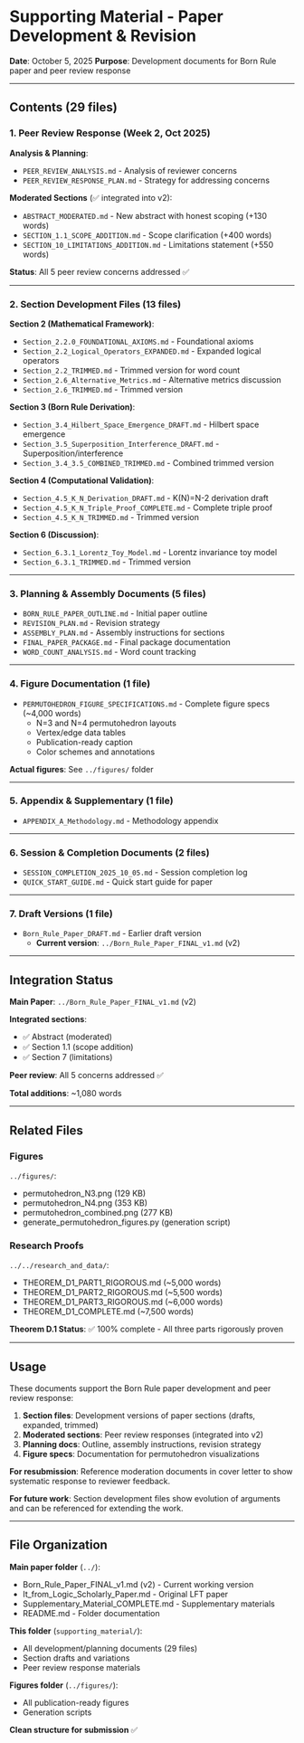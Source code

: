# Supporting Material - Paper Development & Revision

**Date**: October 5, 2025
**Purpose**: Development documents for Born Rule paper and peer review response

---

## Contents (29 files)

### 1. Peer Review Response (Week 2, Oct 2025)

**Analysis & Planning**:
- `PEER_REVIEW_ANALYSIS.md` - Analysis of reviewer concerns
- `PEER_REVIEW_RESPONSE_PLAN.md` - Strategy for addressing concerns

**Moderated Sections** (✅ integrated into v2):
- `ABSTRACT_MODERATED.md` - New abstract with honest scoping (+130 words)
- `SECTION_1.1_SCOPE_ADDITION.md` - Scope clarification (+400 words)
- `SECTION_10_LIMITATIONS_ADDITION.md` - Limitations statement (+550 words)

**Status**: All 5 peer review concerns addressed ✅

---

### 2. Section Development Files (13 files)

**Section 2 (Mathematical Framework)**:
- `Section_2.2.0_FOUNDATIONAL_AXIOMS.md` - Foundational axioms
- `Section_2.2_Logical_Operators_EXPANDED.md` - Expanded logical operators
- `Section_2.2_TRIMMED.md` - Trimmed version for word count
- `Section_2.6_Alternative_Metrics.md` - Alternative metrics discussion
- `Section_2.6_TRIMMED.md` - Trimmed version

**Section 3 (Born Rule Derivation)**:
- `Section_3.4_Hilbert_Space_Emergence_DRAFT.md` - Hilbert space emergence
- `Section_3.5_Superposition_Interference_DRAFT.md` - Superposition/interference
- `Section_3.4_3.5_COMBINED_TRIMMED.md` - Combined trimmed version

**Section 4 (Computational Validation)**:
- `Section_4.5_K_N_Derivation_DRAFT.md` - K(N)=N-2 derivation draft
- `Section_4.5_K_N_Triple_Proof_COMPLETE.md` - Complete triple proof
- `Section_4.5_K_N_TRIMMED.md` - Trimmed version

**Section 6 (Discussion)**:
- `Section_6.3.1_Lorentz_Toy_Model.md` - Lorentz invariance toy model
- `Section_6.3.1_TRIMMED.md` - Trimmed version

---

### 3. Planning & Assembly Documents (5 files)

- `BORN_RULE_PAPER_OUTLINE.md` - Initial paper outline
- `REVISION_PLAN.md` - Revision strategy
- `ASSEMBLY_PLAN.md` - Assembly instructions for sections
- `FINAL_PAPER_PACKAGE.md` - Final package documentation
- `WORD_COUNT_ANALYSIS.md` - Word count tracking

---

### 4. Figure Documentation (1 file)

- `PERMUTOHEDRON_FIGURE_SPECIFICATIONS.md` - Complete figure specs (~4,000 words)
  - N=3 and N=4 permutohedron layouts
  - Vertex/edge data tables
  - Publication-ready caption
  - Color schemes and annotations

**Actual figures**: See `../figures/` folder

---

### 5. Appendix & Supplementary (1 file)

- `APPENDIX_A_Methodology.md` - Methodology appendix

---

### 6. Session & Completion Documents (2 files)

- `SESSION_COMPLETION_2025_10_05.md` - Session completion log
- `QUICK_START_GUIDE.md` - Quick start guide for paper

---

### 7. Draft Versions (1 file)

- `Born_Rule_Paper_DRAFT.md` - Earlier draft version
  - **Current version**: `../Born_Rule_Paper_FINAL_v1.md` (v2)

---

## Integration Status

**Main Paper**: `../Born_Rule_Paper_FINAL_v1.md` (v2)

**Integrated sections**:
- ✅ Abstract (moderated)
- ✅ Section 1.1 (scope addition)
- ✅ Section 7 (limitations)

**Peer review**: All 5 concerns addressed ✅

**Total additions**: ~1,080 words

---

## Related Files

### Figures
`../figures/`:
- permutohedron_N3.png (129 KB)
- permutohedron_N4.png (353 KB)
- permutohedron_combined.png (277 KB)
- generate_permutohedron_figures.py (generation script)

### Research Proofs
`../../research_and_data/`:
- THEOREM_D1_PART1_RIGOROUS.md (~5,000 words)
- THEOREM_D1_PART2_RIGOROUS.md (~5,500 words)
- THEOREM_D1_PART3_RIGOROUS.md (~6,000 words)
- THEOREM_D1_COMPLETE.md (~7,500 words)

**Theorem D.1 Status**: ✅ 100% complete - All three parts rigorously proven

---

## Usage

These documents support the Born Rule paper development and peer review response:

1. **Section files**: Development versions of paper sections (drafts, expanded, trimmed)
2. **Moderated sections**: Peer review responses (integrated into v2)
3. **Planning docs**: Outline, assembly instructions, revision strategy
4. **Figure specs**: Documentation for permutohedron visualizations

**For resubmission**: Reference moderation documents in cover letter to show systematic response to reviewer feedback.

**For future work**: Section development files show evolution of arguments and can be referenced for extending the work.

---

## File Organization

**Main paper folder** (`../`):
- Born_Rule_Paper_FINAL_v1.md (v2) - Current working version
- It_from_Logic_Scholarly_Paper.md - Original LFT paper
- Supplementary_Material_COMPLETE.md - Supplementary materials
- README.md - Folder documentation

**This folder** (`supporting_material/`):
- All development/planning documents (29 files)
- Section drafts and variations
- Peer review response materials

**Figures folder** (`../figures/`):
- All publication-ready figures
- Generation scripts

**Clean structure for submission** ✅
